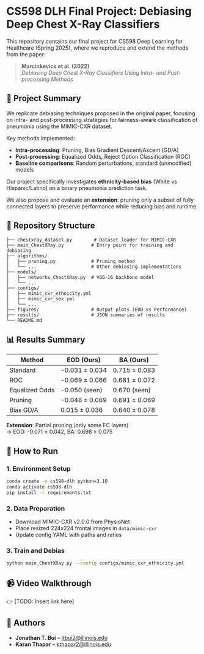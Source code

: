 
# CS598 DLH Final Project: Debiasing Deep Chest X-Ray Classifiers

This repository contains our final project for CS598 Deep Learning for Healthcare (Spring 2025), where we reproduce and extend the methods from the paper:

> **Marcinkevics et al. (2022)**  
> _Debiasing Deep Chest X-Ray Classifiers Using Intra- and Post-processing Methods_

## 🔬 Project Summary

We replicate debiasing techniques proposed in the original paper, focusing on intra- and post-processing strategies for fairness-aware classification of pneumonia using the MIMIC-CXR dataset.

Key methods implemented:
- **Intra-processing**: Pruning, Bias Gradient Descent/Ascent (GD/A)
- **Post-processing**: Equalized Odds, Reject Option Classification (ROC)
- **Baseline comparisons**: Random perturbations, standard (unmodified) models

Our project specifically investigates **ethnicity-based bias** (White vs Hispanic/Latino) on a binary pneumonia prediction task.

We also propose and evaluate an **extension**: pruning only a subset of fully connected layers to preserve performance while reducing bias and runtime.

## 📁 Repository Structure

```
├── chestxray_dataset.py        # Dataset loader for MIMIC-CXR
├── main_ChestXRay.py          # Entry point for training and debiasing
├── algorithms/
│   ├── pruning.py             # Pruning method
│   └── ...                    # Other debiasing implementations
├── models/
│   ├── networks_ChestXRay.py  # VGG-16 backbone model
│   └── ...
├── configs/
│   ├── mimic_cxr_ethnicity.yml
│   ├── mimic_cxr_sex.yml
│   └── ...
├── figures/                   # Output plots (EOD vs Performance)
├── results/                   # JSON summaries of results
└── README.md
```

## 📊 Results Summary

| Method        | EOD (Ours)       | BA (Ours)        |
|---------------|------------------|------------------|
| Standard      | -0.031 ± 0.034   | 0.715 ± 0.083    |
| ROC           | -0.069 ± 0.066   | 0.681 ± 0.072    |
| Equalized Odds| -0.050 (seen)    | 0.670 (seen)     |
| Pruning       | -0.048 ± 0.069   | 0.691 ± 0.069    |
| Bias GD/A     |  0.015 ± 0.036   | 0.640 ± 0.078    |

**Extension**: Partial pruning (only some FC layers)  
→ EOD: -0.071 ± 0.042, BA: 0.698 ± 0.075

## 📌 How to Run

### 1. Environment Setup

```bash
conda create -n cs598-dlh python=3.10
conda activate cs598-dlh
pip install -r requirements.txt
```

### 2. Data Preparation

- Download MIMIC-CXR v2.0.0 from PhysioNet
- Place resized 224x224 frontal images in `data/mimic-cxr`
- Update config YAML with paths and ratios

### 3. Train and Debias

```bash
python main_ChestXRay.py --config configs/mimic_cxr_ethnicity.yml
```

## 📹 Video Walkthrough

👉 [TODO: Insert link here]


## 🤝 Authors

- **Jonathan T. Bui** – jtbui2@illinois.edu  
- **Karan Thapar** – kthapar2@illinois.edu

```
